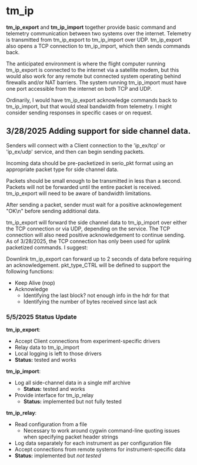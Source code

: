 # tm_ip

**tm_ip_export** and **tm_ip_import** together provide basic
command and telemetry communication between two systems over
the internet. Telemetry is transmitted from tm_ip_export to
tm_ip_import over UDP. tm_ip_export also opens a TCP connection
to tm_ip_import, which then sends commands back.

The anticipated environment is where the flight computer running
tm_ip_export is connected to the internet via a satellite modem,
but this would also work for any remote but connected system
operating behind firewalls and/or NAT barriers. The system
running tm_ip_import must have one port accessible from the
internet on both TCP and UDP.

Ordinarily, I would have tm_ip_export acknowledge commands back
to tm_ip_import, but that would steal bandwidth from telemetry.
I might consider sending responses in specific cases or on
request.

## 3/28/2025 Adding support for side channel data.

Senders will connect with a Client connection to the 'ip_ex/tcp' or
'ip_ex/udp' service, and then can begin sending packets.

Incoming data should be pre-packetized in serio_pkt format using
an appropriate packet type for side channel data.

Packets should be small enough to be transmitted in less than a
second. Packets will not be forwarded until the entire packet is
received. tm_ip_export will need to be aware of bandwidth
limitations.

After sending a packet, sender must wait for a positive
acknowlegement "OK\n" before sending additional data.

tm_ip_export will forward the side channel data to tm_ip_import
over either the TCP connection or via UDP, depending on the
service. The TCP connection will also need positive acknowledgement
to continue sending. As of 3/28/2025, the TCP connection has only
been used for uplink packetized commands. I suggest:

Downlink tm_ip_export can forward up to 2 seconds of data before
requiring an acknowledgement. pkt_type_CTRL will be defined to
support the following functions:
  - Keep Alive (nop)
  - Acknowledge
    - Identifying the last block? not enough info in the hdr for that
    - Identifying the number of bytes received since last ack

### 5/5/2025 Status Update

**tm_ip_export**:
  - Accept Client connections from experiment-specific drivers
  - Relay data to tm_ip_import
  - Local logging is left to those drivers
  - **Status:** tested and works

**tm_ip_import**:
  - Log all side-channel data in a single mlf archive
    - **Status:** tested and works
  - Provide interface for tm_ip_relay
    - **Status:** implemented but not fully tested

**tm_ip_relay**:
  - Read configuration from a file
    - Necessary to work around cygwin command-line quoting issues when
      specifying packet header strings
  - Log data separately for each instrument as per configuration file
  - Accept connections from remote systems for instrument-specific data
  - **Status:** implemented but *not tested*
